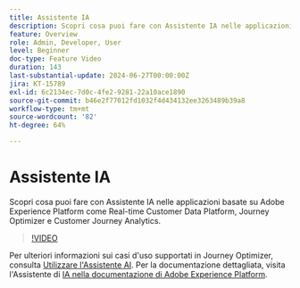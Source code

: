 ```yaml
---
title: Assistente IA
description: Scopri cosa puoi fare con Assistente IA nelle applicazioni basate su Adobe Experience Platform come Real-time Customer Data Platform, Journey Optimizer e Customer Journey Analytics.
feature: Overview
role: Admin, Developer, User
level: Beginner
doc-type: Feature Video
duration: 143
last-substantial-update: 2024-06-27T00:00:00Z
jira: KT-15789
exl-id: 6c2134ec-7d0c-4fe2-9281-22a10ace1890
source-git-commit: b46e2f77012fd1032f4d434132ee3263489b39a8
workflow-type: tm+mt
source-wordcount: '82'
ht-degree: 64%

---
```


# Assistente IA

Scopri cosa puoi fare con Assistente IA nelle applicazioni basate su Adobe Experience Platform come Real-time Customer Data Platform, Journey Optimizer e Customer Journey Analytics.

>[!VIDEO](https://video.tv.adobe.com/v/3429845/?learn=on)

Per ulteriori informazioni sui casi d&#39;uso supportati in Journey Optimizer, consulta [Utilizzare l&#39;Assistente AI](https://experienceleague.adobe.com/en/docs/journey-optimizer/using/get-started/ai-assistant). Per la documentazione dettagliata, visita l&#39;Assistente di [IA nella documentazione di Adobe Experience Platform](https://experienceleague.adobe.com/it/docs/experience-platform/ai-assistant/home).
